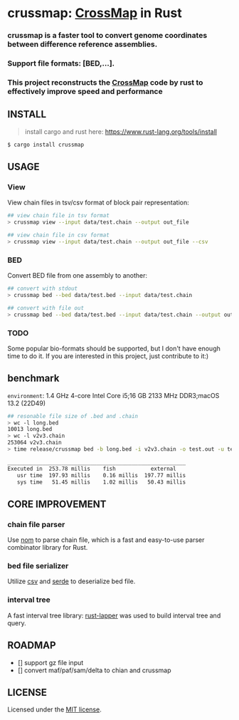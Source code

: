 # crussmap: [CrossMap](https://github.com/liguowang/CrossMap) in Rust

### crussmap is a faster tool to convert genome coordinates between difference reference assemblies.

### Support file formats: [BED,...].

### This project reconstructs the [CrossMap](https://github.com/liguowang/CrossMap) code by rust to effectively improve speed and performance

## INSTALL

> install cargo and rust here: https://www.rust-lang.org/tools/install

```bash
$ cargo install crussmap
```

## USAGE

### View

View chain files in tsv/csv format of block pair representation:

```bash
## view chain file in tsv format
> crussmap view --input data/test.chain --output out_file

## view chain file in csv format
> crussmap view --input data/test.chain --output out_file --csv
```

### BED

Convert BED file from one assembly to another:

```bash
## convert with stdout
> crussmap bed --bed data/test.bed --input data/test.chain

## convert with file out
> crussmap bed --bed data/test.bed --input data/test.chain --output output_bed --unmap unmap_bed
```

### TODO

Some popular bio-formats should be supported, but I don't have enough time to do it. If you are interested in this project, just contribute to it:)

## benchmark

`environment`: 1.4 GHz 4-core Intel Core i5;16 GB 2133 MHz DDR3;macOS 13.2 (22D49)

```bash
## resonable file size of .bed and .chain
> wc -l long.bed
10013 long.bed
> wc -l v2v3.chain
253064 v2v3.chain
> time release/crussmap bed -b long.bed -i v2v3.chain -o test.out -u test.unmap

________________________________________________________
Executed in  253.78 millis    fish           external
   usr time  197.93 millis    0.16 millis  197.77 millis
   sys time   51.45 millis    1.02 millis   50.43 millis

```

## CORE IMPROVEMENT

### chain file parser

Use [nom](https://github.com/rust-bakery/nom) to parse chain file, which is a fast and easy-to-use parser combinator library for Rust.

### bed file serializer

Utilize [csv](https://github.com/BurntSushi/rust-csv) and [serde](https://docs.rs/serde/latest/serde/) to deserialize bed file.

### interval tree

A fast interval tree library: [rust-lapper](https://github.com/sstadick/rust-lapper) was used to build interval tree and query.

## ROADMAP

- [] support gz file input
- [] convert maf/paf/sam/delta to chian and crussmap

## LICENSE

Licensed under the [MIT license](http://opensource.org/licenses/MIT).
